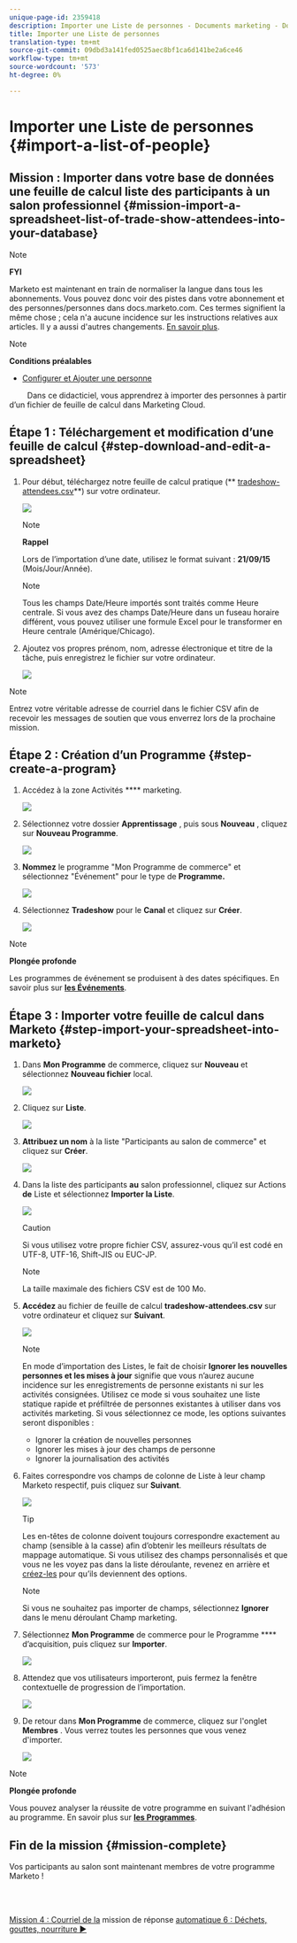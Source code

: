 ```yaml
---
unique-page-id: 2359418
description: Importer une Liste de personnes - Documents marketing - Documentation du produit
title: Importer une Liste de personnes
translation-type: tm+mt
source-git-commit: 09dbd3a141fed0525aec8bf1ca6d141be2a6ce46
workflow-type: tm+mt
source-wordcount: '573'
ht-degree: 0%

---
```



# Importer une Liste de personnes {#import-a-list-of-people}

## Mission : Importer dans votre base de données une feuille de calcul liste des participants à un salon professionnel {#mission-import-a-spreadsheet-list-of-trade-show-attendees-into-your-database}

>[!NOTE]
>
>**FYI**
>
>Marketo est maintenant en train de normaliser la langue dans tous les abonnements. Vous pouvez donc voir des pistes dans votre abonnement et des personnes/personnes dans docs.marketo.com. Ces termes signifient la même chose ; cela n&#39;a aucune incidence sur les instructions relatives aux articles. Il y a aussi d&#39;autres changements. [En savoir plus](http://docs.marketo.com/display/DOCS/Updates+to+Marketo+Terminology).

>[!NOTE]
>
>**Conditions préalables**
>
>* [Configurer et Ajouter une personne](get-set-up-and-add-a-person.md)

>



`   
`  Dans ce didacticiel, vous apprendrez à importer des personnes à partir d’un fichier de feuille de calcul dans Marketing Cloud.

## Étape 1 : Téléchargement et modification d’une feuille de calcul {#step-download-and-edit-a-spreadsheet}

1. Pour début, téléchargez notre feuille de calcul pratique (** [tradeshow-attendees.csv](http://docs.marketo.com/display/docs/assets/tradeshow-attendees.csv)**) sur votre ordinateur.

   ![](assets/image2014-9-24-12-3a5-3a0.png)

   >[!NOTE]
   >
   >**Rappel**
   >
   >
   >Lors de l’importation d’une date, utilisez le format suivant : **21/09/15** (Mois/Jour/Année).

   >[!NOTE]
   >
   >Tous les champs Date/Heure importés sont traités comme Heure centrale. Si vous avez des champs Date/Heure dans un fuseau horaire différent, vous pouvez utiliser une formule Excel pour le transformer en Heure centrale (Amérique/Chicago).

1. Ajoutez vos propres prénom, nom, adresse électronique et titre de la tâche, puis enregistrez le fichier sur votre ordinateur.

   ![](assets/image2014-9-24-12-3a5-3a30.png)

>[!NOTE]
>
>Entrez votre véritable adresse de courriel dans le fichier CSV afin de recevoir les messages de soutien que vous enverrez lors de la prochaine mission.

## Étape 2 : Création d’un Programme {#step-create-a-program}

1. Accédez à la zone Activités **** marketing.

   ![](assets/ma-2.png)

1. Sélectionnez votre dossier **Apprentissage** , puis sous **Nouveau** , cliquez sur **Nouveau Programme**.

   ![](assets/image2014-9-24-12-3a21-3a13.png)

1. **Nommez** le programme &quot;Mon Programme de commerce&quot; et sélectionnez &quot;Événement&quot; pour le type de **Programme.**

   ![](assets/image2014-9-24-12-3a21-3a25.png)

1. Sélectionnez **Tradeshow** pour le **Canal** et cliquez sur **Créer**.

   ![](assets/image2014-9-24-12-3a21-3a39.png)

>[!NOTE]
>
>**Plongée profonde**
>
>Les programmes de événement se produisent à des dates spécifiques. En savoir plus sur [**les Événements**](http://docs.marketo.com/display/docs/events).

## Étape 3 : Importer votre feuille de calcul dans Marketo {#step-import-your-spreadsheet-into-marketo}

1. Dans **Mon Programme** de commerce, cliquez sur **Nouveau** et sélectionnez **Nouveau fichier** local.

   ![](assets/seven-3.png)

1. Cliquez sur **Liste**.

   ![](assets/image2014-9-24-12-3a22-3a56.png)

1. **Attribuez un nom** à la liste &quot;Participants au salon de commerce&quot; et cliquez sur **Créer**.

   ![](assets/image2014-9-24-12-3a23-3a9.png)

1. Dans la liste des participants **au** salon professionnel, cliquez sur Actions **de** Liste et sélectionnez **Importer la Liste**.

   ![](assets/ten-2.png)

   >[!CAUTION]
   >
   >Si vous utilisez votre propre fichier CSV, assurez-vous qu’il est codé en UTF-8, UTF-16, Shift-JIS ou EUC-JP.

   >[!NOTE]
   >
   >La taille maximale des fichiers CSV est de 100 Mo.

1. **Accédez** au fichier de feuille de calcul **tradeshow-attendees.csv** sur votre ordinateur et cliquez sur **Suivant**.

   ![](assets/eleven-2.png)

   >[!NOTE]
   >
   >En mode d’importation des Listes, le fait de choisir **Ignorer les nouvelles personnes et les mises à jour** signifie que vous n’aurez aucune incidence sur les enregistrements de personne existants ni sur les activités consignées. Utilisez ce mode si vous souhaitez une liste statique rapide et préfiltrée de personnes existantes à utiliser dans vos activités marketing. Si vous sélectionnez ce mode, les options suivantes seront disponibles :
   >
   >    
   >    
   >    * Ignorer la création de nouvelles personnes
   >    * Ignorer les mises à jour des champs de personne
   >    * Ignorer la journalisation des activités


1. Faites correspondre vos champs de colonne de Liste à leur champ Marketo respectif, puis cliquez sur **Suivant**.

   ![](assets/image2014-9-24-12-3a24-3a49.png)

   >[!TIP]
   >
   >Les en-têtes de colonne doivent toujours correspondre exactement au champ (sensible à la casse) afin d’obtenir les meilleurs résultats de mappage automatique. Si vous utilisez des champs personnalisés et que vous ne les voyez pas dans la liste déroulante, revenez en arrière et [créez-les](http://docs.marketo.com/display/DOCS/Create+a+Custom+Field+in+Marketo) pour qu’ils deviennent des options.

   >[!NOTE]
   >
   >Si vous ne souhaitez pas importer de champs, sélectionnez **Ignorer** dans le menu déroulant Champ marketing.

1. Sélectionnez **Mon Programme** de commerce pour le Programme **** d’acquisition, puis cliquez sur **Importer**.

   ![](assets/image2014-9-24-12-3a25-3a1.png)

1. Attendez que vos utilisateurs importeront, puis fermez la fenêtre contextuelle de progression de l’importation.

   ![](assets/image2014-9-24-12-3a25-3a13.png)

1. De retour dans **Mon Programme** de commerce, cliquez sur l&#39;onglet **Membres** . Vous verrez toutes les personnes que vous venez d&#39;importer.

   ![](assets/fifteen-1.png)

>[!NOTE]
>
>**Plongée profonde**
>
>Vous pouvez analyser la réussite de votre programme en suivant l&#39;adhésion au programme. En savoir plus sur [**les Programmes**](http://docs.marketo.com/display/docs/programs).

## Fin de la mission {#mission-complete}

Vos participants au salon sont maintenant membres de votre programme Marketo !

<br> 

[Mission 4 : Courriel de la](email-auto-response.md) mission de réponse [automatique 6 : Déchets, gouttes, nourriture ►](drip-drip-nurture.md)